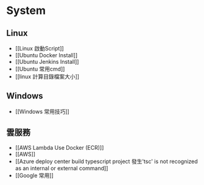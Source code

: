 # System

## Linux
- [[Linux 啟動Script]]
- [[Ubuntu Docker Install]]
- [[Ubuntu Jenkins Install]]
- [[Ubuntu 常用cmd]]
- [[linux 計算目錄檔案大小]]

## Windows
- [[Windows 常用技巧]]

## 雲服務
- [[AWS Lambda Use Docker (ECR)]]
- [[AWS]]
- [[Azure deploy center build typescript project 發生'tsc' is not recognized as an internal or external command]]
- [[Google 常用]] 